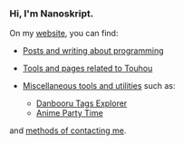 ### Hi, I'm Nanoskript.

On my [website](https://nanoskript.dev/), you can find:

- [Posts and writing about programming](https://nanoskript.dev/posts/)
- [Tools and pages related to Touhou](https://nanoskript.dev/touhou/)
- [Miscellaneous tools and utilities](https://nanoskript.dev/tools/) such as:

  - [Danbooru Tags Explorer](https://nanoskript.dev/tools/danbooru-tags-explorer/)
  - [Anime Party Time](https://nanoskript.dev/tools/anime-party-time/)

and [methods of contacting me](https://nanoskript.dev/socials/).
